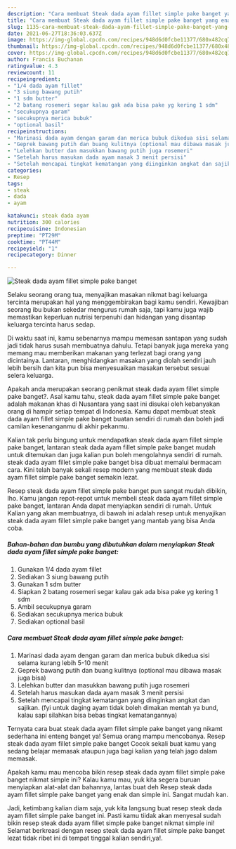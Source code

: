 ```yaml
---
description: "Cara membuat Steak dada ayam fillet simple pake banget yang enak dan Mudah Dibuat"
title: "Cara membuat Steak dada ayam fillet simple pake banget yang enak dan Mudah Dibuat"
slug: 1135-cara-membuat-steak-dada-ayam-fillet-simple-pake-banget-yang-enak-dan-mudah-dibuat
date: 2021-06-27T18:36:03.637Z
image: https://img-global.cpcdn.com/recipes/948d6d0fcbe11377/680x482cq70/steak-dada-ayam-fillet-simple-pake-banget-foto-resep-utama.jpg
thumbnail: https://img-global.cpcdn.com/recipes/948d6d0fcbe11377/680x482cq70/steak-dada-ayam-fillet-simple-pake-banget-foto-resep-utama.jpg
cover: https://img-global.cpcdn.com/recipes/948d6d0fcbe11377/680x482cq70/steak-dada-ayam-fillet-simple-pake-banget-foto-resep-utama.jpg
author: Francis Buchanan
ratingvalue: 4.3
reviewcount: 11
recipeingredient:
- "1/4 dada ayam fillet"
- "3 siung bawang putih"
- "1 sdm butter"
- "2 batang rosemeri segar kalau gak ada bisa pake yg kering 1 sdm"
- "secukupnya garam"
- "secukupnya merica bubuk"
- "optional basil"
recipeinstructions:
- "Marinasi dada ayam dengan garam dan merica bubuk dikedua sisi selama kurang lebih 5-10 menit"
- "Geprek bawang putih dan buang kulitnya (optional mau dibawa masak juga bisa)"
- "Lelehkan butter dan masukkan bawang putih juga rosemeri"
- "Setelah harus masukan dada ayam masak 3 menit persisi"
- "Setelah mencapai tingkat kematangan yang diinginkan angkat dan sajikan. (fyi untuk daging ayam tidak boleh dimakan mentah ya bund, kalau sapi silahkan bisa bebas tingkat kematangannya)"
categories:
- Resep
tags:
- steak
- dada
- ayam

katakunci: steak dada ayam 
nutrition: 300 calories
recipecuisine: Indonesian
preptime: "PT29M"
cooktime: "PT44M"
recipeyield: "1"
recipecategory: Dinner

---
```



![Steak dada ayam fillet simple pake banget](https://img-global.cpcdn.com/recipes/948d6d0fcbe11377/680x482cq70/steak-dada-ayam-fillet-simple-pake-banget-foto-resep-utama.jpg)

Selaku seorang orang tua, menyajikan masakan nikmat bagi keluarga tercinta merupakan hal yang menggembirakan bagi kamu sendiri. Kewajiban seorang ibu bukan sekedar mengurus rumah saja, tapi kamu juga wajib memastikan keperluan nutrisi terpenuhi dan hidangan yang disantap keluarga tercinta harus sedap.

Di waktu  saat ini, kamu sebenarnya mampu memesan santapan yang sudah jadi tidak harus susah membuatnya dahulu. Tetapi banyak juga mereka yang memang mau memberikan makanan yang terlezat bagi orang yang dicintainya. Lantaran, menghidangkan masakan yang diolah sendiri jauh lebih bersih dan kita pun bisa menyesuaikan masakan tersebut sesuai selera keluarga. 



Apakah anda merupakan seorang penikmat steak dada ayam fillet simple pake banget?. Asal kamu tahu, steak dada ayam fillet simple pake banget adalah makanan khas di Nusantara yang saat ini disukai oleh kebanyakan orang di hampir setiap tempat di Indonesia. Kamu dapat membuat steak dada ayam fillet simple pake banget buatan sendiri di rumah dan boleh jadi camilan kesenanganmu di akhir pekanmu.

Kalian tak perlu bingung untuk mendapatkan steak dada ayam fillet simple pake banget, lantaran steak dada ayam fillet simple pake banget mudah untuk ditemukan dan juga kalian pun boleh mengolahnya sendiri di rumah. steak dada ayam fillet simple pake banget bisa dibuat memalui bermacam cara. Kini telah banyak sekali resep modern yang membuat steak dada ayam fillet simple pake banget semakin lezat.

Resep steak dada ayam fillet simple pake banget pun sangat mudah dibikin, lho. Kamu jangan repot-repot untuk membeli steak dada ayam fillet simple pake banget, lantaran Anda dapat menyiapkan sendiri di rumah. Untuk Kalian yang akan membuatnya, di bawah ini adalah resep untuk menyajikan steak dada ayam fillet simple pake banget yang mantab yang bisa Anda coba.

<!--inarticleads1-->

##### Bahan-bahan dan bumbu yang dibutuhkan dalam menyiapkan Steak dada ayam fillet simple pake banget:

1. Gunakan 1/4 dada ayam fillet
1. Sediakan 3 siung bawang putih
1. Gunakan 1 sdm butter
1. Siapkan 2 batang rosemeri segar kalau gak ada bisa pake yg kering 1 sdm
1. Ambil secukupnya garam
1. Sediakan secukupnya merica bubuk
1. Sediakan optional basil




<!--inarticleads2-->

##### Cara membuat Steak dada ayam fillet simple pake banget:

1. Marinasi dada ayam dengan garam dan merica bubuk dikedua sisi selama kurang lebih 5-10 menit
1. Geprek bawang putih dan buang kulitnya (optional mau dibawa masak juga bisa)
1. Lelehkan butter dan masukkan bawang putih juga rosemeri
1. Setelah harus masukan dada ayam masak 3 menit persisi
1. Setelah mencapai tingkat kematangan yang diinginkan angkat dan sajikan. (fyi untuk daging ayam tidak boleh dimakan mentah ya bund, kalau sapi silahkan bisa bebas tingkat kematangannya)




Ternyata cara buat steak dada ayam fillet simple pake banget yang nikamt sederhana ini enteng banget ya! Semua orang mampu mencobanya. Resep steak dada ayam fillet simple pake banget Cocok sekali buat kamu yang sedang belajar memasak ataupun juga bagi kalian yang telah jago dalam memasak.

Apakah kamu mau mencoba bikin resep steak dada ayam fillet simple pake banget nikmat simple ini? Kalau kamu mau, yuk kita segera buruan menyiapkan alat-alat dan bahannya, lantas buat deh Resep steak dada ayam fillet simple pake banget yang enak dan simple ini. Sangat mudah kan. 

Jadi, ketimbang kalian diam saja, yuk kita langsung buat resep steak dada ayam fillet simple pake banget ini. Pasti kamu tiidak akan menyesal sudah bikin resep steak dada ayam fillet simple pake banget nikmat simple ini! Selamat berkreasi dengan resep steak dada ayam fillet simple pake banget lezat tidak ribet ini di tempat tinggal kalian sendiri,ya!.

